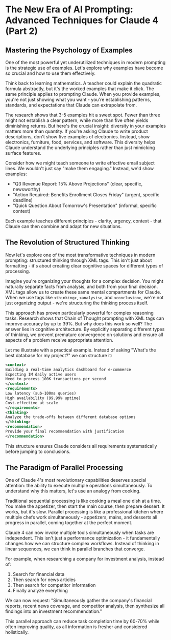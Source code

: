 # The New Era of AI Prompting: Advanced Techniques for Claude 4 (Part 2)

## Mastering the Psychology of Examples

One of the most powerful yet underutilized techniques in modern prompting is the strategic use of examples. Let's explore why examples have become so crucial and how to use them effectively.

Think back to learning mathematics. A teacher could explain the quadratic formula abstractly, but it's the worked examples that make it click. The same principle applies to prompting Claude. When you provide examples, you're not just showing what you want - you're establishing patterns, standards, and expectations that Claude can extrapolate from.

The research shows that 3-5 examples hit a sweet spot. Fewer than three might not establish a clear pattern, while more than five often yields diminishing returns. But here's the crucial insight: diversity in your examples matters more than quantity. If you're asking Claude to write product descriptions, don't show five examples of electronics. Instead, show electronics, furniture, food, services, and software. This diversity helps Claude understand the underlying principles rather than just mimicking surface features.

Consider how we might teach someone to write effective email subject lines. We wouldn't just say "make them engaging." Instead, we'd show examples:
- "Q3 Revenue Report: 15% Above Projections" (clear, specific, newsworthy)
- "Action Required: Benefits Enrollment Closes Friday" (urgent, specific deadline)
- "Quick Question About Tomorrow's Presentation" (informal, specific context)

Each example teaches different principles - clarity, urgency, context - that Claude can then combine and adapt for new situations.

## The Revolution of Structured Thinking

Now let's explore one of the most transformative techniques in modern prompting: structured thinking through XML tags. This isn't just about formatting - it's about creating clear cognitive spaces for different types of processing.

Imagine you're organizing your thoughts for a complex decision. You might naturally separate facts from analysis, and both from your final decision. XML tags allow us to create these same mental compartments for Claude. When we use tags like `<thinking>`, `<analysis>`, and `<conclusion>`, we're not just organizing output - we're structuring the thinking process itself.

This approach has proven particularly powerful for complex reasoning tasks. Research shows that Chain of Thought prompting with XML tags can improve accuracy by up to 39%. But why does this work so well? The answer lies in cognitive architecture. By explicitly separating different types of thinking, we prevent premature convergence on solutions and ensure all aspects of a problem receive appropriate attention.

Let me illustrate with a practical example. Instead of asking "What's the best database for my project?" we can structure it:

```xml
<context>
Building a real-time analytics dashboard for e-commerce
Expecting 1M daily active users
Need to process 100K transactions per second
</context>
<requirements>
Low latency (sub-100ms queries)
High availability (99.99% uptime)
Cost-effective at scale
</requirements>
<thinking>
Analyze the trade-offs between different database options
</thinking>
<recommendation>
Provide your final recommendation with justification
</recommendation>
```

This structure ensures Claude considers all requirements systematically before jumping to conclusions.

## The Paradigm of Parallel Processing

One of Claude 4's most revolutionary capabilities deserves special attention: the ability to execute multiple operations simultaneously. To understand why this matters, let's use an analogy from cooking.

Traditional sequential processing is like cooking a meal one dish at a time. You make the appetizer, then start the main course, then prepare dessert. It works, but it's slow. Parallel processing is like a professional kitchen where multiple chefs work simultaneously - appetizers, mains, and desserts all progress in parallel, coming together at the perfect moment.

Claude 4 can now invoke multiple tools simultaneously when tasks are independent. This isn't just a performance optimization - it fundamentally changes how we can structure complex workflows. Instead of thinking in linear sequences, we can think in parallel branches that converge.

For example, when researching a company for investment analysis, instead of:
1. Search for financial data
2. Then search for news articles
3. Then search for competitor information
4. Finally analyze everything

We can now request:
"Simultaneously gather the company's financial reports, recent news coverage, and competitor analysis, then synthesize all findings into an investment recommendation."

This parallel approach can reduce task completion time by 60-70% while often improving quality, as all information is fresher and considered holistically.